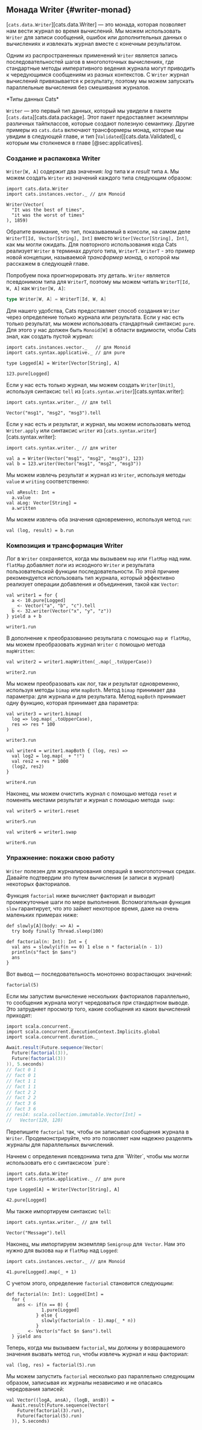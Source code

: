 ## Монада Writer {#writer-monad}

[`cats.data.Writer`][cats.data.Writer] —
это монада, которая позволяет нам вести журнал во время вычислений.
Мы можем использовать `Writer` для записи сообщений, ошибок 
или дополнительных данных о вычислениях 
и извлекать журнал вместе с конечным результатом.

Одним из распространенных применений `Writer` является 
запись последовательностей шагов в многопоточных вычислениях, 
где стандартные методы императивного ведения журнала 
могут приводить к чередующимся сообщениям из разных контекстов.
С `Writer` журнал вычислений привязывается к результату,
поэтому мы можем запускать параллельные вычисления без смешивания журналов.

<div class="callout callout-info">
*Типы данных Cats*

`Writer` — это первый тип данных, который мы увидели 
в пакете [`cats.data`][cats.data.package].
Этот пакет предоставляет экземпляры различных тайпклассов, 
которые создают полезную семантику.
Другие примеры из `cats.data` включают 
трансформеры монад, которые мы увидим в следующей главе,
и тип [`Validated`][cats.data.Validated], 
с которым мы столкнемся в главе [@sec:applicatives].
</div>

### Создание и распаковка Writer

`Writer[W, A]` содержит два значения:
*log* типа `W` и *result* типа `A`.
Мы можем создать `Writer` из значений каждого типа следующим образом:

```tut:book:silent
import cats.data.Writer
import cats.instances.vector._ // для Monoid
```

```tut:book
Writer(Vector(
  "It was the best of times",
  "it was the worst of times"
), 1859)
```

Обратите внимание, что тип, показываемый в консоли,
на самом деле `WriterT[Id, Vector[String], Int]`
вместо `Writer[Vector[String], Int]`, как мы могли ожидать.
Для повторного использования кода
Cats реализует `Writer` в терминах другого типа, `WriterT`.
`WriterT` - это пример новой концепции, называемой *трансформер монад*,
о которой мы расскажем в следующей главе.

Попробуем пока проигнорировать эту деталь.
`Writer` является псевдонимом типа для `WriterT`,
поэтому мы можем читать `WriterT[Id, W, A]` как `Writer[W, A]`:

```scala
type Writer[W, A] = WriterT[Id, W, A]
```

Для нашего удобства, Cats предоставляет способ создания `Writer`
через определение только журнала или результата.
Если у нас есть только результат, мы можем использовать стандартный синтаксис `pure`.
Для этого у нас должен быть `Monoid[W]` в области видимости,
чтобы Cats знал, как создать пустой журнал:

```tut:book:silent
import cats.instances.vector._   // для Monoid
import cats.syntax.applicative._ // для pure

type Logged[A] = Writer[Vector[String], A]
```

```tut:book
123.pure[Logged]
```

Если у нас есть только журнал,
мы можем создать `Writer[Unit]`, используя синтаксис `tell`
из [`cats.syntax.writer`][cats.syntax.writer]:

```tut:book:silent
import cats.syntax.writer._ // для tell
```

```tut:book
Vector("msg1", "msg2", "msg3").tell
```

Если у нас есть и результат, и журнал,
мы можем использовать метод `Writer.apply`
или синтаксис `writer`
из [`cats.syntax.writer`][cats.syntax.writer]:

```tut:book:silent
import cats.syntax.writer._ // для writer
```

```tut:book
val a = Writer(Vector("msg1", "msg2", "msg3"), 123)
val b = 123.writer(Vector("msg1", "msg2", "msg3"))
```

Мы можем извлечь результат и журнал из `Writer`,
используя методы `value` и `writing` соответственно:

```tut:book
val aResult: Int =
  a.value
val aLog: Vector[String] =
  a.written
```

Мы можем извлечь оба значения одновременно, используя метод `run`:

```tut:book
val (log, result) = b.run
```

### Композиция и трансформация Writer

Лог в `Writer` сохраняется, когда мы вызываем `map` или `flatMap` над ним.
`flatMap` добавляет логи из исходного `Writer`
и результата пользовательской функции последовательности.
По этой причине рекомендуется использовать тип журнала,
который эффективно реализует операции добавления и объединения,
такой как `Vector`:

```tut:book
val writer1 = for {
  a <- 10.pure[Logged]
  _ <- Vector("a", "b", "c").tell
  b <- 32.writer(Vector("x", "y", "z"))
} yield a + b

writer1.run
```

В дополнение к преобразованию результата с помощью `map` и` flatMap`,
мы можем преобразовать журнал `Writer` с помощью метода` mapWritten`:

```tut:book
val writer2 = writer1.mapWritten(_.map(_.toUpperCase))

writer2.run
```

Мы можем преобразовать как лог, так и результат одновременно, используя методы `bimap` или `mapBoth`.
Метод `bimap` принимает два параметра: для журнала и для результата.
Метод `mapBoth` принимает одну функцию, которая принимает два параметра:

```tut:book
val writer3 = writer1.bimap(
  log => log.map(_.toUpperCase),
  res => res * 100
)

writer3.run

val writer4 = writer1.mapBoth { (log, res) =>
  val log2 = log.map(_ + "!")
  val res2 = res * 1000
  (log2, res2)
}

writer4.run
```

Наконец, мы можем очистить журнал с помощью метода `reset`
и поменять местами результат и журнал с помощью метода` swap`:

```tut:book
val writer5 = writer1.reset

writer5.run

val writer6 = writer1.swap

writer6.run
```

### Упражнение: покажи свою работу

`Writer` полезен для журналирования операций в многопоточных средах.
Давайте подтвердим это путем вычисления (и записи в журнал) некоторых факториалов.

Функция `factorial` ниже вычисляет факториал
и выводит промежуточные шаги по мере выполнения.
Вспомогательная функция `slow` гарантирует, что это займет некоторое время,
даже на очень маленьких примерах ниже:

```tut:book:silent
def slowly[A](body: => A) =
  try body finally Thread.sleep(100)

def factorial(n: Int): Int = {
  val ans = slowly(if(n == 0) 1 else n * factorial(n - 1))
  println(s"fact $n $ans")
  ans
}
```

Вот вывод — последовательность монотонно возрастающих значений:

```tut:book
factorial(5)
```

Если мы запустим вычисление нескольких факториалов параллельно,
то сообщения журнала могут чередоваться при стандартном выводе.
Это затрудняет просмотр того,
какие сообщения из каких вычислений приходят:

```tut:book:silent
import scala.concurrent._
import scala.concurrent.ExecutionContext.Implicits.global
import scala.concurrent.duration._
```

```scala
Await.result(Future.sequence(Vector(
  Future(factorial(3)),
  Future(factorial(3))
)), 5.seconds)
// fact 0 1
// fact 0 1
// fact 1 1
// fact 1 1
// fact 2 2
// fact 2 2
// fact 3 6
// fact 3 6
// res14: scala.collection.immutable.Vector[Int] =
//   Vector(120, 120)
```

<!--
HACK: tut не захватывает стандартный вывод из вышеперечисленных потоков,
так что я закончил тем, что взломал его.
-->

Перепишите `factorial` так, чтобы он записывал
сообщения журнала в `Writer`.
Продемонстрируйте, что это позволяет нам
надежно разделять журналы
для параллельных вычислений.

<div class="solution">
Начнем с определения псевдонима типа для `Writer`,
чтобы мы могли использовать его с синтаксисом `pure`:

```tut:book:silent
import cats.data.Writer
import cats.syntax.applicative._ // для pure

type Logged[A] = Writer[Vector[String], A]
```

```tut:book
42.pure[Logged]
```

Мы также импортируем синтаксис `tell`:

```tut:book:silent
import cats.syntax.writer._ // для tell
```

```tut:book
Vector("Message").tell
```

Наконец, мы импортируем
экземпляр `Semigroup` для` Vector`.
Нам это нужно для вызова `map` и `flatMap` над `Logged`:

```tut:book:silent
import cats.instances.vector._ // для Monoid
```

```tut:book
41.pure[Logged].map(_ + 1)
```

С учетом этого, определение `factorial` становится следующим:

```tut:book:silent
def factorial(n: Int): Logged[Int] =
  for {
    ans <- if(n == 0) {
             1.pure[Logged]
           } else {
             slowly(factorial(n - 1).map(_ * n))
           }
    _   <- Vector(s"fact $n $ans").tell
  } yield ans
```

Теперь, когда мы вызываем `factorial`,
мы должны у возвращаемого значения вызвать метод `run`,
чтобы извлечь журнал и наш факториал:

```tut:book
val (log, res) = factorial(5).run
```

Мы можем запустить `factorial` несколько раз параллельно следующим образом,
записывая их журналы независимо и
не опасаясь чередования записей:

```tut:book
val Vector((logA, ansA), (logB, ansB)) =
  Await.result(Future.sequence(Vector(
    Future(factorial(3).run),
    Future(factorial(5).run)
  )), 5.seconds)
```
</div>
